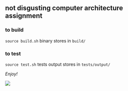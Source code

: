 ## not disgusting computer architecture assignment
### to build
```source build.sh```
binary stores in `build/`
### to test
```source test.sh```
tests output stores in `tests/output/`


*Enjoy!*

![](https://i.imgur.com/zt7smR4.jpeg)